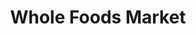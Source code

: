---
title: "Whole Foods Market"
url: /new-york/whole-foods-market-avenue-of-the-americas/
shop: Supermarkt
---